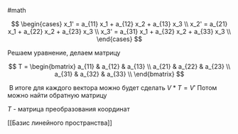 #math 

$$
\begin{cases}
x_1' = a_{11} x_1 + a_{12} x_2 + a_{13} x_3 \\
x_2' = a_{21} x_1 + a_{22} x_2 + a_{23} x_3 \\
x_3' = a_{31} x_1 + a_{32} x_2 + a_{33} x_3 \\
\end{cases}
$$

Решаем уравнение, делаем матрицу

$$
T = 
\begin{bmatrix}
a_{11} & a_{12} & a_{13} \\
a_{21} & a_{22} & a_{23} \\
a_{31} & a_{32} & a_{33} \\
\end{bmatrix}
$$

 В итоге для каждого вектора можно будет сделать $V * T = V'$
 Потом можно найти обратную матрицу 
 
$T$ - матрица преобразования координат
 
 [[Базис линейного пространства]]